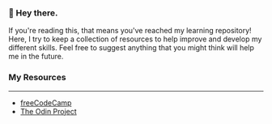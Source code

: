 ### 👋 Hey there.

If you're reading this, that means you've reached my learning repository! Here, I try to keep a collection of resources to help improve and develop my different skills. Feel free to suggest anything that you might think will help me in the future.

### My Resources
---
* [freeCodeCamp](https://www.freecodecamp.org/)
* [The Odin Project](https://www.theodinproject.com/)
